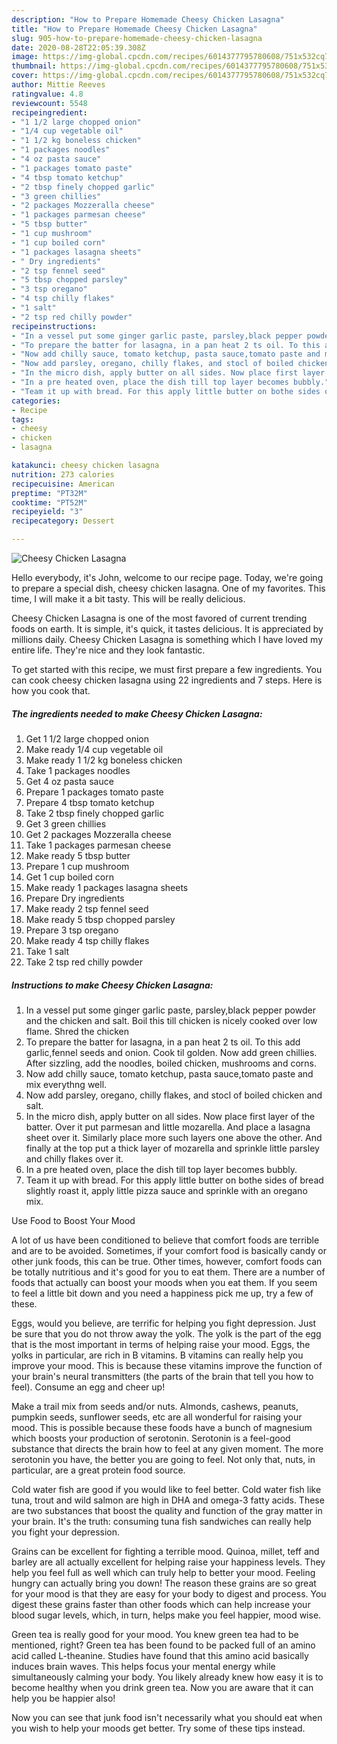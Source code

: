 ```yaml
---
description: "How to Prepare Homemade Cheesy Chicken Lasagna"
title: "How to Prepare Homemade Cheesy Chicken Lasagna"
slug: 905-how-to-prepare-homemade-cheesy-chicken-lasagna
date: 2020-08-28T22:05:39.308Z
image: https://img-global.cpcdn.com/recipes/6014377795780608/751x532cq70/cheesy-chicken-lasagna-recipe-main-photo.jpg
thumbnail: https://img-global.cpcdn.com/recipes/6014377795780608/751x532cq70/cheesy-chicken-lasagna-recipe-main-photo.jpg
cover: https://img-global.cpcdn.com/recipes/6014377795780608/751x532cq70/cheesy-chicken-lasagna-recipe-main-photo.jpg
author: Mittie Reeves
ratingvalue: 4.8
reviewcount: 5548
recipeingredient:
- "1 1/2 large chopped onion"
- "1/4 cup vegetable oil"
- "1 1/2 kg boneless chicken"
- "1 packages noodles"
- "4 oz pasta sauce"
- "1 packages tomato paste"
- "4 tbsp tomato ketchup"
- "2 tbsp finely chopped garlic"
- "3 green chillies"
- "2 packages Mozzeralla cheese"
- "1 packages parmesan cheese"
- "5 tbsp butter"
- "1 cup mushroom"
- "1 cup boiled corn"
- "1 packages lasagna sheets"
- " Dry ingredients"
- "2 tsp fennel seed"
- "5 tbsp chopped parsley"
- "3 tsp oregano"
- "4 tsp chilly flakes"
- "1 salt"
- "2 tsp red chilly powder"
recipeinstructions:
- "In a vessel put some ginger garlic paste, parsley,black pepper powder and the chicken and salt. Boil this till chicken is nicely cooked over low flame. Shred the chicken"
- "To prepare the batter for lasagna, in a pan heat 2 ts oil. To this add garlic,fennel seeds and onion. Cook til golden. Now add green chillies. After sizzling, add the noodles, boiled chicken, mushrooms and corns."
- "Now add chilly sauce, tomato ketchup, pasta sauce,tomato paste and mix everythng well."
- "Now add parsley, oregano, chilly flakes, and stocl of boiled chicken and salt."
- "In the micro dish, apply butter on all sides. Now place first layer of the batter. Over it put parmesan and little mozarella. And place a lasagna sheet over it. Similarly place more such layers one above the other. And finally at the top put a thick layer of mozarella and sprinkle little parsley and chilly flakes over it."
- "In a pre heated oven, place the dish till top layer becomes bubbly."
- "Team it up with bread. For this apply little butter on bothe sides of bread slightly roast it, apply little pizza sauce and sprinkle with an oregano mix."
categories:
- Recipe
tags:
- cheesy
- chicken
- lasagna

katakunci: cheesy chicken lasagna 
nutrition: 273 calories
recipecuisine: American
preptime: "PT32M"
cooktime: "PT52M"
recipeyield: "3"
recipecategory: Dessert

---
```



![Cheesy Chicken Lasagna](https://img-global.cpcdn.com/recipes/6014377795780608/751x532cq70/cheesy-chicken-lasagna-recipe-main-photo.jpg)

Hello everybody, it's John, welcome to our recipe page. Today, we're going to prepare a special dish, cheesy chicken lasagna. One of my favorites. This time, I will make it a bit tasty. This will be really delicious.



Cheesy Chicken Lasagna is one of the most favored of current trending foods on earth. It is simple, it's quick, it tastes delicious. It is appreciated by millions daily. Cheesy Chicken Lasagna is something which I have loved my entire life. They're nice and they look fantastic.


To get started with this recipe, we must first prepare a few ingredients. You can cook cheesy chicken lasagna using 22 ingredients and 7 steps. Here is how you cook that.

<!--inarticleads1-->

##### The ingredients needed to make Cheesy Chicken Lasagna:

1. Get 1 1/2 large chopped onion
1. Make ready 1/4 cup vegetable oil
1. Make ready 1 1/2 kg boneless chicken
1. Take 1 packages noodles
1. Get 4 oz pasta sauce
1. Prepare 1 packages tomato paste
1. Prepare 4 tbsp tomato ketchup
1. Take 2 tbsp finely chopped garlic
1. Get 3 green chillies
1. Get 2 packages Mozzeralla cheese
1. Take 1 packages parmesan cheese
1. Make ready 5 tbsp butter
1. Prepare 1 cup mushroom
1. Get 1 cup boiled corn
1. Make ready 1 packages lasagna sheets
1. Prepare  Dry ingredients
1. Make ready 2 tsp fennel seed
1. Make ready 5 tbsp chopped parsley
1. Prepare 3 tsp oregano
1. Make ready 4 tsp chilly flakes
1. Take 1 salt
1. Take 2 tsp red chilly powder




<!--inarticleads2-->

##### Instructions to make Cheesy Chicken Lasagna:

1. In a vessel put some ginger garlic paste, parsley,black pepper powder and the chicken and salt. Boil this till chicken is nicely cooked over low flame. Shred the chicken
1. To prepare the batter for lasagna, in a pan heat 2 ts oil. To this add garlic,fennel seeds and onion. Cook til golden. Now add green chillies. After sizzling, add the noodles, boiled chicken, mushrooms and corns.
1. Now add chilly sauce, tomato ketchup, pasta sauce,tomato paste and mix everythng well.
1. Now add parsley, oregano, chilly flakes, and stocl of boiled chicken and salt.
1. In the micro dish, apply butter on all sides. Now place first layer of the batter. Over it put parmesan and little mozarella. And place a lasagna sheet over it. Similarly place more such layers one above the other. And finally at the top put a thick layer of mozarella and sprinkle little parsley and chilly flakes over it.
1. In a pre heated oven, place the dish till top layer becomes bubbly.
1. Team it up with bread. For this apply little butter on bothe sides of bread slightly roast it, apply little pizza sauce and sprinkle with an oregano mix.




Use Food to Boost Your Mood


A lot of us have been conditioned to believe that comfort foods are terrible and are to be avoided. Sometimes, if your comfort food is basically candy or other junk foods, this can be true. Other times, however, comfort foods can be totally nutritious and it's good for you to eat them. There are a number of foods that actually can boost your moods when you eat them. If you seem to feel a little bit down and you need a happiness pick me up, try a few of these.

Eggs, would you believe, are terrific for helping you fight depression. Just be sure that you do not throw away the yolk. The yolk is the part of the egg that is the most important in terms of helping raise your mood. Eggs, the yolks in particular, are rich in B vitamins. B vitamins can really help you improve your mood. This is because these vitamins improve the function of your brain's neural transmitters (the parts of the brain that tell you how to feel). Consume an egg and cheer up!

Make a trail mix from seeds and/or nuts. Almonds, cashews, peanuts, pumpkin seeds, sunflower seeds, etc are all wonderful for raising your mood. This is possible because these foods have a bunch of magnesium which boosts your production of serotonin. Serotonin is a feel-good substance that directs the brain how to feel at any given moment. The more serotonin you have, the better you are going to feel. Not only that, nuts, in particular, are a great protein food source.

Cold water fish are good if you would like to feel better. Cold water fish like tuna, trout and wild salmon are high in DHA and omega-3 fatty acids. These are two substances that boost the quality and function of the gray matter in your brain. It's the truth: consuming tuna fish sandwiches can really help you fight your depression. 

Grains can be excellent for fighting a terrible mood. Quinoa, millet, teff and barley are all actually excellent for helping raise your happiness levels. They help you feel full as well which can truly help to better your mood. Feeling hungry can actually bring you down! The reason these grains are so great for your mood is that they are easy for your body to digest and process. You digest these grains faster than other foods which can help increase your blood sugar levels, which, in turn, helps make you feel happier, mood wise.

Green tea is really good for your mood. You knew green tea had to be mentioned, right? Green tea has been found to be packed full of an amino acid called L-theanine. Studies have found that this amino acid basically induces brain waves. This helps focus your mental energy while simultaneously calming your body. You likely already knew how easy it is to become healthy when you drink green tea. Now you are aware that it can help you be happier also!

Now you can see that junk food isn't necessarily what you should eat when you wish to help your moods get better. Try  some  of  these  tips  instead.

